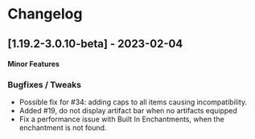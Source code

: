 # Changelog

## [1.19.2-3.0.10-beta] - 2023-02-04
#### Minor Features

### Bugfixes / Tweaks
- Possible fix for #34: adding caps to all items causing incompatibility.
- Added #19, do not display artifact bar when no artifacts equipped
- Fix a performance issue with Built In Enchantments, when the enchantment is not found.